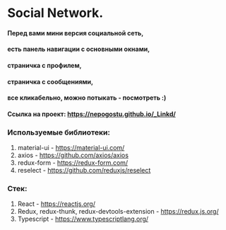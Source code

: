 # Social Network.

#### Перед вами мини версия социальной сеть,  
#### есть панель навигации с основными окнами,  
#### страничка с профилем,   
#### страничка с сообщениями,  
#### все кликабельно, можно потыкать - посмотреть :)  

#### Ссылка на проект: https://nepogostu.github.io/_Linkd/  

### Используемые библиотеки:  
1. material-ui - https://material-ui.com/
2. axios - https://github.com/axios/axios
3. redux-form - https://redux-form.com/
4. reselect - https://github.com/reduxjs/reselect  

### Стек:  
1. React - https://reactjs.org/  
2. Redux, redux-thunk, redux-devtools-extension - https://redux.js.org/  
3. Typescript - https://www.typescriptlang.org/
